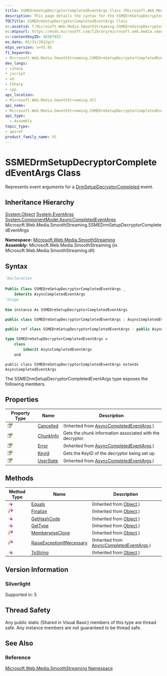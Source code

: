 ```yaml
---
title: SSMEDrmSetupDecryptorCompletedEventArgs Class (Microsoft.Web.Media.SmoothStreaming)
description: This page details the syntax for the SSMEDrmSetupDecryptorCompletedEventArgs class. This class represents event arguments for a DrmSetupDecryptorCompleted event.
TOCTitle: SSMEDrmSetupDecryptorCompletedEventArgs Class
ms:assetid: T:Microsoft.Web.Media.SmoothStreaming.SSMEDrmSetupDecryptorCompletedEventArgs
ms:mtpsurl: https://msdn.microsoft.com/library/microsoft.web.media.smoothstreaming.ssmedrmsetupdecryptorcompletedeventargs(v=VS.95)
ms:contentKeyID: 46307952
ms.date: 05/31/2012git
mtps_version: v=VS.95
f1_keywords:
- Microsoft.Web.Media.SmoothStreaming.SSMEDrmSetupDecryptorCompletedEventArgs
dev_langs:
- csharp
- jscript
- vb
- FSharp
- cpp
api_location:
- Microsoft.Web.Media.SmoothStreaming.dll
api_name:
- Microsoft.Web.Media.SmoothStreaming.SSMEDrmSetupDecryptorCompletedEventArgs
api_type:
  - Assembly
topic_type:
- apiref
product_family_name: VS
---
```


# SSMEDrmSetupDecryptorCompletedEventArgs Class

Represents event arguments for a [DrmSetupDecryptorCompleted](smoothstreamingmediaelement-drmsetupdecryptorcompleted-event-microsoft-web-media-smoothstreaming.md) event.

## Inheritance Hierarchy

 [System.Object](https://msdn.microsoft.com/library/e5kfa45b\(v=vs.95\))  
  [System.EventArgs](https://msdn.microsoft.com/library/118wxtk3\(v=vs.95\))  
    [System.ComponentModel.AsyncCompletedEventArgs](https://msdn.microsoft.com/library/2tde67e9\(v=vs.95\))  
      Microsoft.Web.Media.SmoothStreaming.SSMEDrmSetupDecryptorCompletedEventArgs  

**Namespace:**  [Microsoft.Web.Media.SmoothStreaming](microsoft-web-media-smoothstreaming-namespace_1.md)  
**Assembly:**  Microsoft.Web.Media.SmoothStreaming (in Microsoft.Web.Media.SmoothStreaming.dll)

## Syntax

```vb
'Declaration

Public Class SSMEDrmSetupDecryptorCompletedEventArgs _
    Inherits AsyncCompletedEventArgs
'Usage

Dim instance As SSMEDrmSetupDecryptorCompletedEventArgs
```

```csharp
public class SSMEDrmSetupDecryptorCompletedEventArgs : AsyncCompletedEventArgs
```

```cpp
public ref class SSMEDrmSetupDecryptorCompletedEventArgs : public AsyncCompletedEventArgs
```

``` fsharp
type SSMEDrmSetupDecryptorCompletedEventArgs =  
    class
        inherit AsyncCompletedEventArgs
    end
```

```jscript
public class SSMEDrmSetupDecryptorCompletedEventArgs extends AsyncCompletedEventArgs
```

The SSMEDrmSetupDecryptorCompletedEventArgs type exposes the following members.

## Properties

|Property Type|Name|Description|
|--- |--- |--- |
|![Public property](images/Ff728140.pubproperty(en-us,VS.90).gif "Public property")|[Cancelled](https://msdn.microsoft.com/library/hhb0kte8(v=vs.95))|(Inherited from [AsyncCompletedEventArgs](https://msdn.microsoft.com/library/2tde67e9(v=vs.95)).)|
|![Public property](images/Ff728140.pubproperty(en-us,VS.90).gif "Public property")|[ChunkInfo](ssmedrmsetupdecryptorcompletedeventargs-chunkinfo-property-microsoft-web-media-smoothstreaming.md)|Gets the chunk information associated with the decryptor.|
|![Public property](images/Ff728140.pubproperty(en-us,VS.90).gif "Public property")|[Error](https://msdn.microsoft.com/library/zye0z486(v=vs.95))|(Inherited from [AsyncCompletedEventArgs](https://msdn.microsoft.com/library/2tde67e9(v=vs.95)).)|
|![Public property](images/Ff728140.pubproperty(en-us,VS.90).gif "Public property")|[KeyId](ssmedrmsetupdecryptorcompletedeventargs-keyid-property-microsoft-web-media-smoothstreaming.md)|Gets the KeyID of the decryptor being set up.|
|![Public property](images/Ff728140.pubproperty(en-us,VS.90).gif "Public property")|[UserState](https://msdn.microsoft.com/library/9b3wa0x3(v=vs.95))|(Inherited from [AsyncCompletedEventArgs](https://msdn.microsoft.com/library/2tde67e9(v=vs.95)).)|

## Methods

|Method Type|Name|Description|
|--- |--- |--- |
|![Public method](images/Ff728153.pubmethod(en-us,VS.90).gif "Public method")|[Equals](https://msdn.microsoft.com/library/bsc2ak47(v=vs.95))|(Inherited from [Object](https://msdn.microsoft.com/library/e5kfa45b(v=vs.95)).)|
|![Protected method](images/Ff728153.protmethod(en-us,VS.90).gif "Protected method")|[Finalize](https://msdn.microsoft.com/library/4k87zsw7(v=vs.95))|(Inherited from [Object](https://msdn.microsoft.com/library/e5kfa45b(v=vs.95)).)|
|![Public method](images/Ff728153.pubmethod(en-us,VS.90).gif "Public method")|[GetHashCode](https://msdn.microsoft.com/library/zdee4b3y(v=vs.95))|(Inherited from [Object](https://msdn.microsoft.com/library/e5kfa45b(v=vs.95)).)|
|![Public method](images/Ff728153.pubmethod(en-us,VS.90).gif "Public method")|[GetType](https://msdn.microsoft.com/library/dfwy45w9(v=vs.95))|(Inherited from [Object](https://msdn.microsoft.com/library/e5kfa45b(v=vs.95)).)|
|![Protected method](images/Ff728153.protmethod(en-us,VS.90).gif "Protected method")|[MemberwiseClone](https://msdn.microsoft.com/library/57ctke0a(v=vs.95))|(Inherited from [Object](https://msdn.microsoft.com/library/e5kfa45b(v=vs.95)).)|
|![Protected method](images/Ff728153.protmethod(en-us,VS.90).gif "Protected method")|[RaiseExceptionIfNecessary](https://msdn.microsoft.com/library/69w1sf5e(v=vs.95))|(Inherited from [AsyncCompletedEventArgs](https://msdn.microsoft.com/library/2tde67e9(v=vs.95)).)|
|![Public method](images/Ff728153.pubmethod(en-us,VS.90).gif "Public method")|[ToString](https://msdn.microsoft.com/library/7bxwbwt2(v=vs.95))|(Inherited from [Object](https://msdn.microsoft.com/library/e5kfa45b(v=vs.95)).)|

## Version Information

### Silverlight

Supported in: 5  

## Thread Safety

Any public static (Shared in Visual Basic) members of this type are thread safe. Any instance members are not guaranteed to be thread safe.

## See Also

### Reference

[Microsoft.Web.Media.SmoothStreaming Namespace](microsoft-web-media-smoothstreaming-namespace_1.md)
